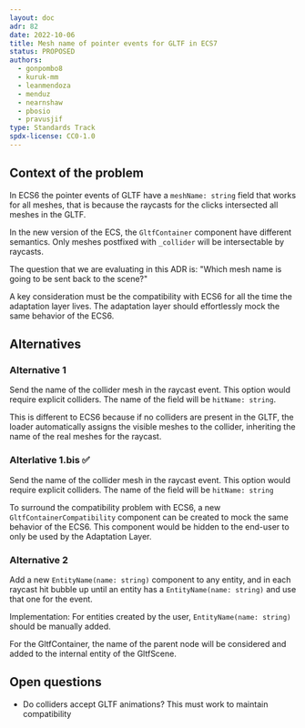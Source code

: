 ```yaml
---
layout: doc
adr: 82
date: 2022-10-06
title: Mesh name of pointer events for GLTF in ECS7
status: PROPOSED
authors:
  - gonpombo8
  - kuruk-mm
  - leanmendoza
  - menduz
  - nearnshaw
  - pbosio
  - pravusjif
type: Standards Track
spdx-license: CC0-1.0
---
```


## Context of the problem

In ECS6 the pointer events of GLTF have a `meshName: string` field that works for all meshes, that is because the raycasts for the clicks intersected all meshes in the GLTF.

In the new version of the ECS, the `GltfContainer` component have different semantics. Only meshes postfixed with `_collider` will be intersectable by raycasts.

The question that we are evaluating in this ADR is: "Which mesh name is going to be sent back to the scene?"

A key consideration must be the compatibility with ECS6 for all the time the adaptation layer lives. The adaptation layer should effortlessly mock the same behavior of the ECS6.

## Alternatives

### Alternative 1

Send the name of the collider mesh in the raycast event. This option would require explicit colliders. The name of the field will be `hitName: string`.

This is different to ECS6 because if no colliders are present in the GLTF, the loader automatically assigns the visible meshes to the collider, inheriting the name of the real meshes for the raycast.

### Alterlative 1.bis ✅

Send the name of the collider mesh in the raycast event. This option would require explicit colliders. The name of the field will be `hitName: string`

To surround the compatibility problem with ECS6, a new `GltfContainerCompatibility` component can be created to mock the same behavior of the ECS6. This component would be hidden to the end-user to only be used by the Adaptation Layer.

### Alternative 2

Add a new `EntityName(name: string)` component to any entity, and in each raycast hit bubble up until an entity has a `EntityName(name: string)` and use that one for the event.

Implementation: For entities created by the user, `EntityName(name: string)` should be manually added.

For the GltfContainer, the name of the parent node will be considered and added to the internal entity of the GltfScene.

## Open questions

- Do colliders accept GLTF animations? This must work to maintain compatibility
